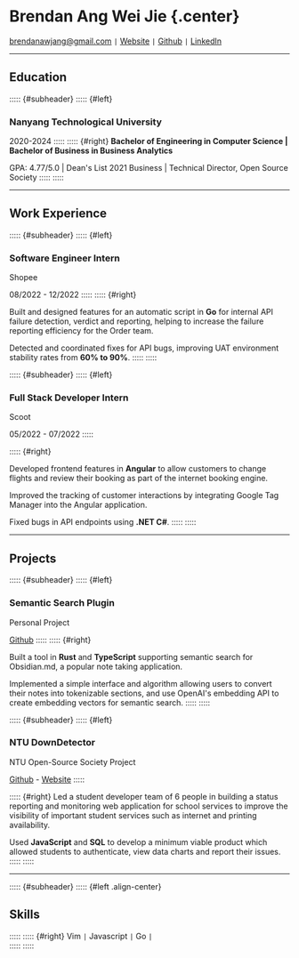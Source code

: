 # Brendan Ang Wei Jie {.center}

brendanawjang@gmail.com <code>&#124;</code> [Website](https://brendanang.dev) <code>&#124;</code> [Github](https://github.com/bbawj) <code>&#124;</code> [LinkedIn](https://linkedin.com/in/brendanawj)  

---

## Education
::::: {#subheader}
::::: {#left}
### Nanyang Technological University

2020-2024
:::::
::::: {#right}
**Bachelor of Engineering in Computer Science | Bachelor of Business in Business Analytics**

GPA: 4.77/5.0 | Dean's List 2021 Business | Technical Director, Open Source Society
:::::
:::::

---

## Work Experience
::::: {#subheader}
::::: {#left}
### Software Engineer Intern

Shopee

08/2022 - 12/2022
:::::
::::: {#right}

Built and designed features for an automatic script in **Go** for internal API failure detection, verdict and reporting, helping to increase the failure reporting efficiency for the Order team.

Detected and coordinated fixes for API bugs, improving UAT environment stability rates from **60% to 90%**. 
:::::
:::::

::::: {#subheader}
::::: {#left}
### Full Stack Developer Intern

Scoot

05/2022 - 07/2022
:::::

::::: {#right}

Developed frontend features in **Angular** to allow customers to change flights and review their booking as part of the internet booking engine.

Improved the tracking of customer interactions by integrating Google Tag Manager into the Angular application.

Fixed bugs in API endpoints using **.NET C#**.
:::::
:::::

---

## Projects
::::: {#subheader}
::::: {#left}
### Semantic Search Plugin
Personal Project

[Github](https://github.com/bbawj/obsidian-semantic-search)
:::::
::::: {#right}

Built a tool in **Rust** and **TypeScript** supporting semantic search for Obsidian.md, a popular note taking application. 

Implemented a simple interface and algorithm allowing users to convert their notes into tokenizable sections, and use OpenAI's embedding API to create embedding vectors for semantic search.
:::::
:::::

::::: {#subheader}
::::: {#left}
### NTU DownDetector
NTU Open-Source Society Project 

[Github](https://github.com/bbawj/NTU-Downdetector) - [Website](https://ntu-downdetector.vercel.app/)
:::::

::::: {#right}
Led a student developer team of 6 people in building a status reporting and monitoring web application for school services to improve the visibility of important student services such as internet and printing availability.

Used **JavaScript** and **SQL** to develop a minimum viable product which allowed students to authenticate, view data charts and report their issues.
:::::
:::::

---

::::: {#subheader}
::::: {#left .align-center}
## Skills
:::::
::::: {#right}
Vim <code>&#124;</code> Javascript <code>&#124;</code> Go <code>&#124;</code>  
:::::
:::::
